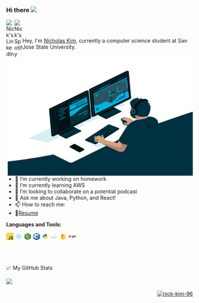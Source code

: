 ### Hi there <img src="https://media.giphy.com/media/hvRJCLFzcasrR4ia7z/giphy.gif" width="25px">
<a href="https://www.linkedin.com/in/kim-nick/">
  <img align="left" alt="Nick's LinkedIn" width="22px" src="https://raw.githubusercontent.com/peterthehan/peterthehan/master/assets/linkedin.svg" />
</a>
<a href="https://open.spotify.com/user/hoopla221">
  <img align="left" alt="Nick's Spotify" width="22px" src="https://raw.githubusercontent.com/peterthehan/peterthehan/master/assets/spotify.svg" />
</a>

<br />
<br />

Hey, I'm [Nicholas Kim](https://www.linkedin.com/in/kim-nick/), currently a computer science student at San Jose State University.

<img align="right" alt="GIF" src="https://github.com/nick-kim-96/nick-kim-96/blob/main/code.gif?raw=true" width="500" height="320" />

- 🔭 I’m currently working on homework
- 🌱 I’m currently learning AWS
- 👯 I’m looking to collaborate on a potential podcast
- 💬 Ask me about Java, Python, and React!
- 📫 How to reach me: 
- 📝[Resume](https://docs.google.com/document/d/1s3ibglPq0M7cnfhgulcDLI9XBN-LrJrwHZDhNPUqWhQ/edit?usp=sharing)

**Languages and Tools:**  

<code><img height="20" src="https://raw.githubusercontent.com/github/explore/80688e429a7d4ef2fca1e82350fe8e3517d3494d/topics/javascript/javascript.png"></code>
<code><img height="20" src="https://raw.githubusercontent.com/github/explore/80688e429a7d4ef2fca1e82350fe8e3517d3494d/topics/react/react.png"></code>
<code><img height="20" src="https://raw.githubusercontent.com/github/explore/80688e429a7d4ef2fca1e82350fe8e3517d3494d/topics/nodejs/nodejs.png"></code>
<code><img height="20" src="https://raw.githubusercontent.com/github/explore/80688e429a7d4ef2fca1e82350fe8e3517d3494d/topics/cpp/cpp.png"></code>
<code><img height="20" src="https://raw.githubusercontent.com/github/explore/80688e429a7d4ef2fca1e82350fe8e3517d3494d/topics/python/python.png"></code>
<code><img height="20" src="https://raw.githubusercontent.com/github/explore/80688e429a7d4ef2fca1e82350fe8e3517d3494d/topics/mysql/mysql.png"></code>
<code><img height="20" src="https://raw.githubusercontent.com/github/explore/80688e429a7d4ef2fca1e82350fe8e3517d3494d/topics/firebase/firebase.png"></code>
<code><img height="20" src="https://raw.githubusercontent.com/github/explore/80688e429a7d4ef2fca1e82350fe8e3517d3494d/topics/git/git.png"></code>


<br />
<br />

📈 My GitHub Stats

<a href="https://github.com/nick-kim-96" align="left">
  <img src="https://github-readme-stats.vercel.app/api/top-langs/?username=nick-kim-96&hide=CMAKE,HTML&&theme=solarized-light" />

<p align="right"> <img src="https://github-readme-stats.vercel.app/api?username=nick-kim-96&show_icons=true&theme=solarized-light" alt="nick-kim-96" />